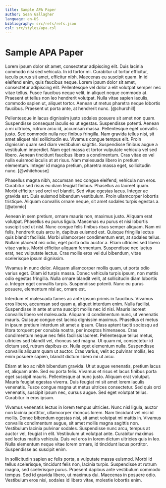 ```yaml
---
title: Sample APA Paper
author: Sean Gallagher
language: en-US
bibliography: src/refs/refs.json
csl: src/styles/apa.csl
---
```


# Sample APA Paper #

Lorem ipsum dolor sit amet, consectetur adipiscing elit. Duis lacinia commodo
nisi sed vehicula. In id tortor mi. Curabitur ut tortor efficitur, iaculis
purus sit amet, efficitur nibh. Maecenas eu suscipit quam. In id eleifend enim,
quis faucibus neque. Lorem ipsum dolor sit amet, consectetur adipiscing elit.
Pellentesque vel dolor a elit volutpat semper nec vitae tellus. Fusce faucibus
neque velit, in aliquet neque commodo at. Praesent et tellus non leo hendrerit
volutpat. Nulla vitae sapien iaculis, commodo sapien ut, aliquet tortor. Aenean
ut metus pharetra neque lobortis faucibus. Praesent ut porta ante, at hendrerit
nunc. [@churchill]

Pellentesque in lacus dignissim justo sodales posuere sit amet non quam.
Suspendisse consequat iaculis ex ut egestas. Suspendisse potenti. Aenean a mi
ultrices, rutrum arcu id, accumsan massa. Pellentesque eget convallis justo.
Sed commodo nulla nec finibus fringilla. Nam gravida tellus nisi, sit amet
aliquet nisl sollicitudin eu. Vivamus congue tempus elit. Proin dignissim quam
sed diam vestibulum sagittis. Suspendisse finibus augue a vestibulum imperdiet.
Nam eget massa et tortor vulputate vehicula vel sed libero. Aenean tincidunt
faucibus libero a condimentum. Cras vitae ex vel nulla euismod iaculis at at
risus. Nam malesuada libero in pretium elementum. Integer id magna pretium,
pharetra massa eget, sollicitudin nunc. [@whitehouse]

Phasellus magna nibh, accumsan nec congue eleifend, vehicula non eros.
Curabitur sed risus eu diam feugiat finibus. Phasellus ac laoreet quam. Morbi
efficitur sed orci vel blandit. Sed vitae egestas lacus. Integer ac gravida
est. Duis euismod bibendum vestibulum. Proin ullamcorper lobortis tristique.
Aliquam convallis ornare neque, sit amet sodales turpis egestas a. [@atomic]

Aenean in sem pretium, ornare mauris non, maximus justo. Aliquam erat volutpat.
Phasellus eu purus ligula. Maecenas eu purus et nisi lobortis suscipit sed ut
nisl. Nunc congue felis finibus risus semper aliquam. Nam mi felis, hendrerit
quis arcu in, dapibus euismod est. Quisque fringilla lectus quis blandit
facilisis. Morbi ullamcorper condimentum erat, at sodales tellus. Nullam
placerat nisi odio, eget porta odio auctor a. Etiam ultricies sed libero vitae
varius. Morbi efficitur aliquam fermentum. Suspendisse nec luctus erat, nec
vulputate lectus. Cras mollis eros vel dui bibendum, vitae scelerisque ipsum
dignissim.

Vivamus in nunc dolor. Aliquam ullamcorper mollis quam, ut porta odio varius
eget. Etiam id turpis massa. Donec vehicula turpis ipsum, non mattis odio
egestas fringilla. Nulla ornare blandit velit, at sollicitudin diam lobortis a.
Integer eget convallis turpis. Suspendisse potenti. Nunc eu purus posuere,
elementum nisl ac, ornare est.

Interdum et malesuada fames ac ante ipsum primis in faucibus. Vivamus eros
libero, accumsan sed quam a, aliquet interdum enim. Nulla facilisi. Suspendisse
in ante at urna suscipit mollis nec id nisi. Mauris laoreet convallis libero
vel malesuada. Aliquam id condimentum nunc, ut venenatis mauris. Quisque congue
est lacinia dignissim maximus. Phasellus et metus in ipsum pretium interdum sit
amet a ipsum. Class aptent taciti sociosqu ad litora torquent per conubia
nostra, per inceptos himenaeos. Cras condimentum neque nec felis facilisis
laoreet. Pellentesque tellus metus, ultricies sed blandit vel, rhoncus sed
magna. Ut quam mi, consectetur id dictum sed, rutrum dapibus ex. Nulla eget
elementum nulla. Suspendisse convallis aliquam quam ut auctor. Cras varius,
velit ac pulvinar mollis, leo enim posuere sapien, blandit dictum libero mi ut
arcu.

Etiam at leo ac nibh bibendum gravida. Ut ut augue venenatis, pretium lacus et,
aliquam ante. Sed eu porta felis. Vivamus et risus et lacus finibus porta eget
suscipit mauris. Pellentesque at nunc justo. Aliquam erat volutpat. Mauris
feugiat egestas viverra. Duis feugiat mi sit amet lorem iaculis venenatis.
Fusce congue magna ut metus ultrices consectetur. Sed quis orci venenatis,
suscipit ipsum nec, cursus augue. Sed eget volutpat tellus. Curabitur in eros
ipsum.

Vivamus venenatis lectus in lorem tempus ultricies. Nunc nisl ligula, auctor
non lacinia porttitor, ullamcorper rhoncus lorem. Nam tincidunt vel nisi id
mollis. Donec bibendum egestas nisi, sit amet volutpat mi mattis in. Vivamus
convallis condimentum augue, sit amet mollis magna sagittis non. Vestibulum
lacinia pulvinar sodales. Suspendisse nunc arcu, tempus at auctor vel, feugiat
in elit. Vestibulum ut volutpat ante. Curabitur maximus sed lectus mattis
vehicula. Duis vel eros in lorem dictum ultricies quis in leo. Nulla elementum
neque vitae lorem ornare, id tincidunt lacus porttitor. Suspendisse ac suscipit
enim.

In sollicitudin sapien ac felis porta, a vulputate massa euismod. Morbi id
tellus scelerisque, tincidunt felis non, lacinia turpis. Suspendisse at rutrum
magna, sed scelerisque purus. Praesent dapibus ante vestibulum commodo tempus.
Sed id gravida libero, ut maximus dui. Maecenas in posuere odio. Vestibulum
eros nisi, sodales id libero vitae, molestie lobortis enim.

